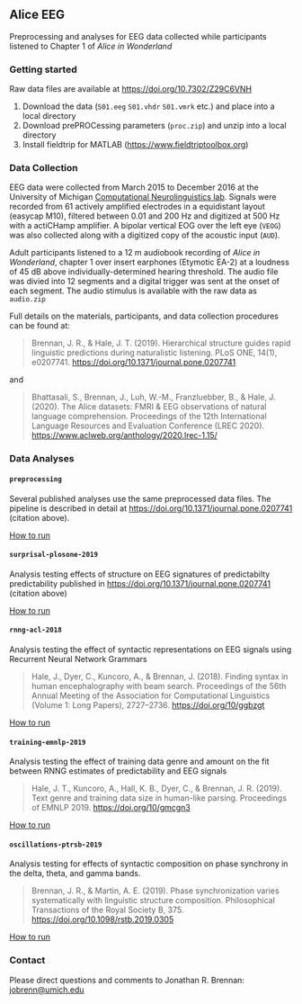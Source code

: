 ## Alice EEG 

Preprocessing and analyses for EEG data collected while participants listened to Chapter 1 of *Alice in Wonderland*

### Getting started

Raw data files are available at <https://doi.org/10.7302/Z29C6VNH>

1. Download the data (`S01.eeg` `S01.vhdr` `S01.vmrk` etc.) and place into a local directory
2. Download prePROCessing parameters (`proc.zip`) and unzip into a local directory
3. Install fieldtrip for MATLAB (<https://www.fieldtriptoolbox.org>)

### Data Collection

EEG data were collected from March 2015 to December 2016 at the University of Michigan [Computational Neurolinguistics lab](http://sites.lsa.umich.edu/cnllab). Signals were recorded from 61 actively amplified electrodes in a equidistant layout (easycap M10), filtered  between 0.01 and 200 Hz and digitized at 500 Hz with a actiCHamp amplifier. A bipolar vertical EOG over the left eye (`VEOG`) was also collected along with a digitized copy of the acoustic input (`AUD`). 

Adult participants listened to a 12 m audiobook recording of *Alice in Wonderland*, chapter 1 over insert earphones (Etymotic EA-2) at a loudness of 45 dB above individually-determined hearing threshold. The audio file was divied into 12 segments and a digital trigger was sent at the onset of each segment. The audio stimulus is available with the raw data as `audio.zip`

Full details on the materials, participants, and data collection procedures can be found at:

> Brennan, J. R., & Hale, J. T. (2019). Hierarchical structure guides rapid linguistic predictions during naturalistic listening. PLoS ONE, 14(1), e0207741. <https://doi.org/10.1371/journal.pone.0207741>

and

> Bhattasali, S., Brennan, J., Luh, W.-M., Franzluebber, B., & Hale, J. (2020). The Alice datasets: FMRI  & EEG observations of natural language comprehension. Proceedings of the 12th International Language Resources and Evaluation Conference (LREC 2020). <https://www.aclweb.org/anthology/2020.lrec-1.15/>


### Data Analyses

#### `preprocessing`

Several published analyses use the same preprocessed data files. The pipeline is described in detail at <https://doi.org/10.1371/journal.pone.0207741> (citation above). 

[How to run](preprocessing/README.md)

#### `surprisal-plosone-2019`

Analysis testing effects of structure on EEG signatures of predictabilty predictability published in <https://doi.org/10.1371/journal.pone.0207741> (citation above)

[How to run](surprisal-plosone-2019/README.md)

#### `rnng-acl-2018`

Analysis testing the effect of syntactic representations on EEG signals using Recurrent Neural Network Grammars

> Hale, J., Dyer, C., Kuncoro, A., & Brennan, J. (2018). Finding syntax in human encephalography with beam search. Proceedings of the 56th Annual Meeting of the Association for Computational Linguistics (Volume 1: Long Papers), 2727–2736. <https://doi.org/10/ggbzgt>

[How to run](rnng-acl-2018/README.md)

#### `training-emnlp-2019`

Analysis testing the effect of training data genre and amount on the fit between RNNG estimates of predictability and EEG signals

> Hale, J. T., Kuncoro, A., Hall, K. B., Dyer, C., & Brennan, J. R. (2019). Text genre and training data size in human-like parsing. Proceedings of EMNLP 2019. <https://doi.org/10/gmcgn3>

[How to run](training-emnlp-2019/README.md)

#### `oscillations-ptrsb-2019`

Analysis testing for effects of syntactic composition on phase synchrony in the delta, theta, and gamma bands.

> Brennan, J. R., & Martin, A. E. (2019). Phase synchronization varies systematically with linguistic structure composition. Philosophical Transactions of the Royal Society B, 375. <https://doi.org/10.1098/rstb.2019.0305>

[How to run](oscillations-ptrsb-2019/README.md)

### Contact

Please direct questions and comments to Jonathan R. Brennan: <jobrenn@umich.edu>